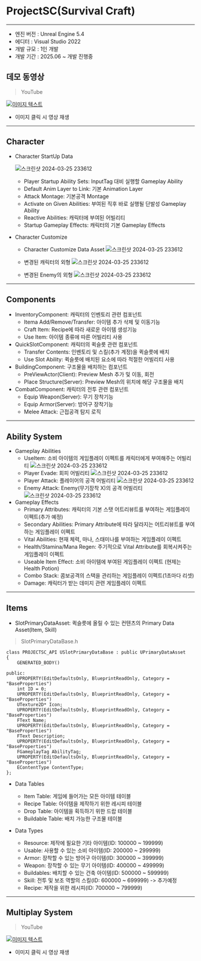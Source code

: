 # ProjectSC(Survival Craft)
---
+ 엔진 버전 : Unreal Engine 5.4
+ 에디터 : Visual Studio 2022
+ 개발 규모 : 1인 개발
+ 개발 기간 : 2025.06 ~ 개발 진행중

데모 동영상
---
>YouTube

[![이미지 텍스트](https://github.com/mettal142/ProjectSC/blob/main/Images/main.png)](https://youtu.be/X-r0QMzDt_k)
 + 이미지 클릭 시 영상 재생

---
Character
---
+ Character StartUp Data
  
  ![스크린샷 2024-03-25 233612](https://github.com/mettal142/ProjectSC/blob/main/Images/5.png)
  + Player Startup Ability Sets: InputTag 대비 실행할 Gameplay Ability
  + Default Anim Layer to Link: 기본 Animation Layer
  + Attack Montage: 기본공격 Montage
  + Activate on Given Abilities: 부여된 직후 바로 실행될 단발성 Gameplay Ability
  + Reactive Abilities: 캐릭터에 부여된 어빌리티
  + Startup Gameplay Effects: 캐릭터의 기본 Gameplay Effects
 
 
+ Character Customize

  + Character Customize Data Asset
  ![스크린샷 2024-03-25 233612](https://github.com/mettal142/ProjectSC/blob/main/Images/10.png)

 
   + 변경된 캐릭터의 외형
  ![스크린샷 2024-03-25 233612](https://github.com/mettal142/ProjectSC/blob/main/Images/9.png)

   + 변경된 Enemy의 외형
  ![스크린샷 2024-03-25 233612](https://github.com/mettal142/ProjectSC/blob/main/Images/8.png)

---
Components
---

+ InventoryComponent: 캐릭터의 인벤토리 관련 컴포넌트
  + Itema Add/Remove/Transfer: 아이템 추가 삭제 및 이동기능
  + Craft Item: Recipe에 따라 새로운 아이템 생성기능
  + Use Item: 아이템 종류에 따른 어빌리티 사용
+ QuickSlotComponent: 캐릭터의 퀵슬릇 관련 컴포넌트
  + Transfer Contents: 인벤토리 및 스킬(추가 계정)을 퀵슬릇에 배치
  + Use Slot Ability: 퀵슬릇에 배치된 요소에 따라 적절한 어빌리티 사용
+ BuildingComponent: 구조물을 배치하는 컴포넌트
  + PreViewActor(Client): Preview Mesh 추가 및 이동, 회전
  + Place Structure(Server): Preview Mesh의 위치에 해당 구조물을 배치
+ CombatComponent: 캐릭터의 전투 관련 컴포넌트
  + Equip Weapon(Server): 무기 장착기능
  + Equip Armor(Server): 방어구 장착기능
  + Melee Attack: 근접공격 탐지 로직


---
Ability System
---
+ Gameplay Abilities
  + UseItem: 소비 아이템의 게임플레이 이펙트를 캐릭터에게 부여해주는 어빌리티
     ![스크린샷 2024-03-25 233612](https://github.com/mettal142/ProjectSC/blob/main/Images/18.gif)
  + Player Evade: 회피 어빌리티
   ![스크린샷 2024-03-25 233612](https://github.com/mettal142/ProjectSC/blob/main/Images/17.gif)
  + Player Attack: 플레이어의 공격 어빌리티
   ![스크린샷 2024-03-25 233612](https://github.com/mettal142/ProjectSC/blob/main/Images/15.gif)
  + Enemy Attack: Enemy(무기장착 X)의 공격 어빌리티
   ![스크린샷 2024-03-25 233612](https://github.com/mettal142/ProjectSC/blob/main/Images/16.gif)
+ Gameplay Effects
  + Primary Attributes: 캐릭터의 기본 스탯 어트리뷰트를 부여하는 게임플레이 이펙트(추가 예정)
  + Secondary Abilities: Primary Attribute에 따라 달라지는 어트리뷰트를 부여하는 게임플레이 이펙트
  + Vital Abilities: 현재 체력, 마나, 스태미나를 부여하는 게임플레이 이펙트
  + Health/Stamina/Mana Regen: 주기적으로 Vital Attribute를 회복시켜주는 게임플레이 이펙트
  + Useable Item Effect: 소비 아이템에 부여된 게임플레이 이펙트 (현제는 Health Potion)
  + Combo Stack: 콤보공격의 스택을 관리하는 게임플레이 이펙트(1초마다 리셋)
  + Damage: 캐릭터가 받는 데미지 관련 게임플레이 이펙트


---
Items
---
+ SlotPrimaryDataAsset: 퀵슬릇에 올릴 수 있는 컨텐츠의 Primary Data Asset(Item, Skill)
> SlotPrimaryDataBase.h


    class PROJECTSC_API USlotPrimaryDataBase : public UPrimaryDataAsset
    {
    	GENERATED_BODY()
    	
    public:
    	UPROPERTY(EditDefaultsOnly, BlueprintReadOnly, Category = "BaseProperties")
    	int ID = 0;
    	UPROPERTY(EditDefaultsOnly, BlueprintReadOnly, Category = "BaseProperties")
    	UTexture2D* Icon;
    	UPROPERTY(EditDefaultsOnly, BlueprintReadOnly, Category = "BaseProperties")
    	FText Name;
    	UPROPERTY(EditDefaultsOnly, BlueprintReadOnly, Category = "BaseProperties")
    	FText Description;
    	UPROPERTY(EditDefaultsOnly, BlueprintReadOnly, Category = "BaseProperties")
    	FGameplayTag AbilityTag;
    	UPROPERTY(EditDefaultsOnly, BlueprintReadOnly, Category = "BaseProperties")
    	EContentType ContentType;
    };

     
+ Data Tables
  + Item Table: 게임에 들어가는 모든 아이템 테이블
  + Recipe Table: 아이템을 제작하기 위한 레시피 테이블
  + Drop Table: 아이템을 획득하기 위한 드랍 테이블
  + Buildable Table: 배치 가능한 구조물 테이블
  
+ Data Types
   + Resource: 제작에 필요한 기타 아이템(ID: 100000 ~ 199999)
   + Usable: 사용할 수 있는 소비 아이템(ID: 200000 ~ 299999)
   + Armor: 장착할 수 있는 방어구 아이템(ID: 300000 ~ 399999)
   + Weapon: 장착할 수 있는 무기 아이템(ID: 400000 ~ 499999)
   + Buildables: 배치할 수 있는 건축 아이템(ID: 500000 ~ 599999)
   + Skill: 전투 및 보조 역할의 스킬(ID: 600000 ~ 699999) -> 추가예정
   + Recipe: 제작을 위한 레시피(ID: 700000 ~ 799999)
---
Multiplay System
---
>YouTube

[![이미지 텍스트](https://github.com/mettal142/ProjectSC/blob/main/Images/20.png)](https://youtu.be/3JuylUJiWrs)
 + 이미지 클릭 시 영상 재생
